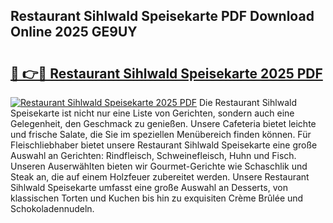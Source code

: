 ## Restaurant Sihlwald Speisekarte PDF Download Online 2025 GE9UY

# <h2><a href="http://gcc5u5.nevu.top/?p=Restaurant+Sihlwald+Speisekarte">🔗 👉🔴 Restaurant Sihlwald Speisekarte 2025 PDF</a></h2>

[![Restaurant Sihlwald Speisekarte 2025 PDF](https://i.imgur.com/dBaPXMq.png)](http://gcc5u5.nevu.top/?p=Restaurant+Sihlwald+Speisekarte)
Die Restaurant Sihlwald Speisekarte ist nicht nur eine Liste von Gerichten, sondern auch eine Gelegenheit, den Geschmack zu genießen. Unsere Cafeteria bietet leichte und frische Salate, die Sie im speziellen Menübereich finden können. Für Fleischliebhaber bietet unsere Restaurant Sihlwald Speisekarte eine große Auswahl an Gerichten: Rindfleisch, Schweinefleisch, Huhn und Fisch. Unseren Auserwählten bieten wir Gourmet-Gerichte wie Schaschlik und Steak an, die auf einem Holzfeuer zubereitet werden. Unsere Restaurant Sihlwald Speisekarte umfasst eine große Auswahl an Desserts, von klassischen Torten und Kuchen bis hin zu exquisiten Crème Brûlée und Schokoladennudeln.
